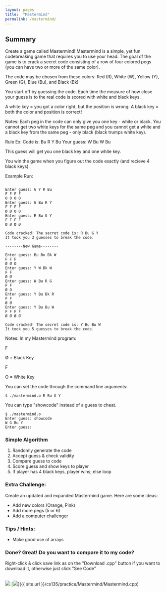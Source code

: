 ```yaml
---
layout: pages
title:  "Mastermind"
permalink: /mastermind/
---
```


## Summary 

Create a game called Mastermind! Mastermind is a simple, yet fun codebreaking game that requires you to use your head.
The goal of the game is to crack a secret code consisting of a row of four colored pegs (you can have two or more of the same color). 

The code may be chosen from these colors: Red (R), White (W), Yellow (Y), Green (G), Blue (Bu), and Black (Bk)

You start off by guessing the code. Each time the measure of how close your guess is to the real code is scored 
with white and black keys. 

A white key = you got a color right, but the position is wrong.
A black key = both the color and position is correct!

Notes:
Each peg in the code can only give you one key - white or black.
You cannot get two white keys for the same peg and you cannot get a white and a black key from the same peg - only black (black trumps white key).

Rule Ex:
  Code is:     Bu R Y Bu
  Your guess:  W Bu W Bu

  This guess will get you one black key and one white key.

You win the game when you figure out the code exactly (and recieve 4 black keys).

Example Run:

```
   
Enter guess: G Y R Bu
F F F F 
O O O O 
Enter guess: G Bu R Y
F F F F 
Ø Ø O O 
Enter guess: R Bu G Y
F F F F 
Ø Ø Ø Ø 

Code cracked! The secret code is: R Bu G Y 
It took you 3 guesses to break the code.

--------New Game--------

Enter guess: Bu Bu Bk W
F F F 
Ø Ø O 
Enter guess: Y W Bk W
F F 
Ø Ø 
Enter guess: W Bu R G
F F 
Ø O 
Enter guess: Y Bu Bk R
F F 
Ø Ø 
Enter guess: Y Bu Bu W
F F F F 
Ø Ø Ø Ø 

Code cracked! The secret code is: Y Bu Bu W 
It took you 5 guesses to break the code.

```
Notes: In my Mastermind program:

F

Ø   = Black Key

F

O   = White Key

You can set the code through the command line arguments:

```
$ ./mastermind.o R Bu G Y
```
You can type "showcode" instead of a guess to cheat.

```
$ ./mastermind.o
Enter guess: showcode
W G Bu Y 
Enter guess: 
```

### Simple Algorithm
1. Randomly generate the code
2. Accept guess & check validity
3. Compare guess to code
4. Score guess and show keys to player
5. If player has 4 black keys, player wins; else loop

### Extra Challenge:
Create an updated and expanded Mastermind game. Here are some ideas:
  - Add new colors (Orange, Pink) 
  - Add more pegs (5 or 6) 
  - Add a computer challenger
         
### Tips / Hints:
- Make good use of arrays

### Done? Great! Do you want to compare it to my code?
Right-click & click save link as on the "Download .cpp" button if you want to download it, otherwise just click "See Code" <br><br>

[<img src="https://dabuttonfactory.com/button.png?t=See+Code&f=Roboto&ts=24&tc=444&hp=20&vp=8&c=5&bgt=unicolored&bgc=9ddcff&be=1">](https://jeungsook.github.io/cs135/mastermindcode/) [<img src="https://dabuttonfactory.com/button.png?t=Download+.cpp&f=Roboto&ts=24&tc=444&hp=20&vp=8&c=5&bgt=unicolored&bgc=9ddcff&be=1">]({{ site.url }}/cs135/practice/Mastermind/Mastermind.cpp)
